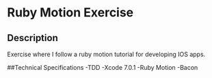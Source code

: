 # Ruby Motion Exercise

## Description
Exercise where I follow a ruby motion tutorial for developing IOS apps.

##Technical Specifications
-TDD
-Xcode 7.0.1
-Ruby Motion
-Bacon
